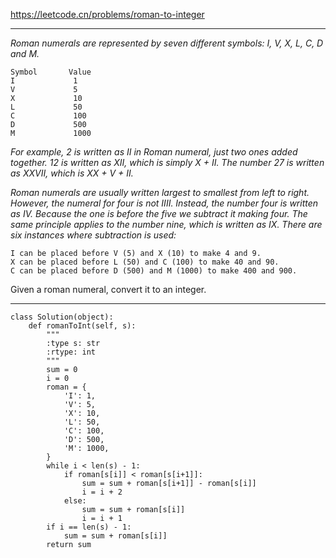 https://leetcode.cn/problems/roman-to-integer
***
*Roman numerals are represented by seven different symbols: I, V, X, L, C, D and M.*
```
Symbol       Value
I             1
V             5
X             10
L             50
C             100
D             500
M             1000
```
*For example, 2 is written as II in Roman numeral, just two ones added together. 12 is written as XII, which is simply X + II. The number 27 is written as XXVII, which is XX + V + II.*

*Roman numerals are usually written largest to smallest from left to right. However, the numeral for four is not IIII. Instead, the number four is written as IV. Because the one is before the five we subtract it making four. The same principle applies to the number nine, which is written as IX. There are six instances where subtraction is used:*
```
I can be placed before V (5) and X (10) to make 4 and 9. 
X can be placed before L (50) and C (100) to make 40 and 90. 
C can be placed before D (500) and M (1000) to make 400 and 900.
```
Given a roman numeral, convert it to an integer.
***
```
class Solution(object):
    def romanToInt(self, s):
        """
        :type s: str
        :rtype: int
        """
        sum = 0
        i = 0
        roman = {
            'I': 1,
            'V': 5,
            'X': 10,
            'L': 50,
            'C': 100,
            'D': 500,
            'M': 1000,
        }
        while i < len(s) - 1:
            if roman[s[i]] < roman[s[i+1]]:
                sum = sum + roman[s[i+1]] - roman[s[i]]
                i = i + 2
            else:
                sum = sum + roman[s[i]]
                i = i + 1
        if i == len(s) - 1:
            sum = sum + roman[s[i]]
        return sum
